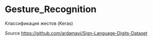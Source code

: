 # Gesture_Recognition
Классификация жестов (Keras)


Source https://github.com/ardamavi/Sign-Language-Digits-Dataset
